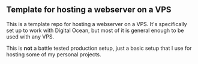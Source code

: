 ## Template for hosting a webserver on a VPS

This is a template repo for hosting a webserver on a VPS. It's specifically set up to work with Digital Ocean, but most of it is general enough to be used with any VPS.

This is **not** a battle tested production setup, just a basic setup that I use for hosting some of my personal projects.
